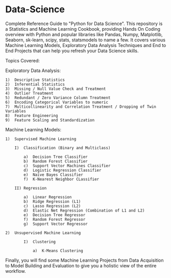 # Data-Science
Complete Reference Guide to "Python for Data Science". This repository is a Statistics and Machine Learning Cookbook, providing Hands On Coding overview with Python and popular libraries like Pandas, Numpy, Matplotlib, Seaborn, sk-learn, scipy, stats, statsmodels to name a few. It covers various Machine Learning Models, Exploratory Data Analysis Techniques and End to End Projects that can help you refresh your Data Science skills.

Topics Covered:

Exploratory Data Analysis:

    1)  Descriptive Statistics
    2)  Inferential Statistics
    3)  Missing / Null Value Check and Treatment
    4)  Outlier Treatment
    5)  Redundant / Zero Variance Column Treatment
    6)  Encoding Categorical Variables to numeric
    7)  Multicollinearity and Correlation Treatment / Dropping of Twin Variables
    8)  Feature Engineering
    9)  Feature Scaling and Standardization


Machine Learning Models:

    1)  Supervised Machine Learning

        I)  Classification (Binary and Multiclass)

            a)  Decision Tree Classifier
            b)  Random Forest Classifier
            c)  Support Vector Machines Classifier
            d)  Logistic Regression Classifier
            e)  Naïve Bayes Classifier
            f)  K-Nearest Neighbor CLassifier

        II) Regression

            a)  Linear Regression
            b)  Ridge Regression (L1)
            c)  Lasso Regression (L2)
            d)  Elastic Net Regression (Combination of L1 and L2)
            e)  Decision Tree Regressor
            f)  Random Forest Regressor
            g)  Support Vector Regressor

    2)  Unsupervised Machine Learning

            I)  Clustering

                a)  K-Means Clustering
        
Finally, you will find some Machine Learning Projects from Data Acquisition to Model Building and Evaluation to give you a holistic view of the entire workflow.

